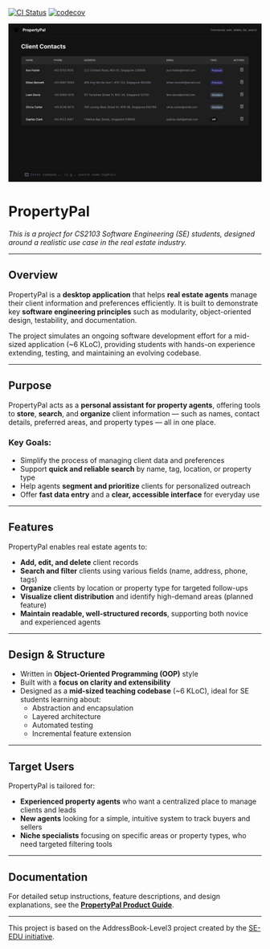 [![CI Status](https://github.com/AY2526S1-CS2103-F10-2/tp/workflows/Java%20CI/badge.svg)](https://github.com/AY2526S1-CS2103-F10-2/tp/actions)
[![codecov](https://codecov.io/gh/AY2526S1-CS2103-F10-2/tp/graph/badge.svg?token=8N71HE854J)](https://codecov.io/gh/AY2526S1-CS2103-F10-2/tp)

![Ui](docs/images/Ui.png)

# PropertyPal

*This is a project for CS2103 Software Engineering (SE) students, designed around a realistic use case in the real estate industry.*

---

## Overview

PropertyPal is a **desktop application** that helps **real estate agents** manage their client information and preferences efficiently. It is built to demonstrate key **software engineering principles** such as modularity, object-oriented design, testability, and documentation.

The project simulates an ongoing software development effort for a mid-sized application (~6 KLoC), providing students with hands-on experience extending, testing, and maintaining an evolving codebase.

---

## Purpose

PropertyPal acts as a **personal assistant for property agents**, offering tools to **store**, **search**, and **organize** client information — such as names, contact details, preferred areas, and property types — all in one place.

### Key Goals:
- Simplify the process of managing client data and preferences
- Support **quick and reliable search** by name, tag, location, or property type
- Help agents **segment and prioritize** clients for personalized outreach
- Offer **fast data entry** and a **clear, accessible interface** for everyday use

---

## Features

PropertyPal enables real estate agents to:
- **Add, edit, and delete** client records
- **Search and filter** clients using various fields (name, address, phone, tags)
- **Organize** clients by location or property type for targeted follow-ups
- **Visualize client distribution** and identify high-demand areas (planned feature)
- **Maintain readable, well-structured records**, supporting both novice and experienced agents

---

## Design & Structure

- Written in **Object-Oriented Programming (OOP)** style
- Built with a **focus on clarity and extensibility**
- Designed as a **mid-sized teaching codebase** (~6 KLoC), ideal for SE students learning about:
    - Abstraction and encapsulation
    - Layered architecture
    - Automated testing
    - Incremental feature extension

---

## Target Users

PropertyPal is tailored for:
- **Experienced property agents** who want a centralized place to manage clients and leads
- **New agents** looking for a simple, intuitive system to track buyers and sellers
- **Niche specialists** focusing on specific areas or property types, who need targeted filtering tools

---

<!--
## Learning Focus

For SE students, PropertyPal serves as a **practical learning resource** that:
- Demonstrates **domain-driven feature design**
- Encourages **clean coding and refactoring practices**
- Provides **testable modules** for integration and unit testing
- Allows experimentation with **new features** (e.g., maps, analytics, tag management)

---
-->

## Documentation

For detailed setup instructions, feature descriptions, and design explanations, see the [**PropertyPal Product Guide**](https://ay2526s1-cs2103-f10-2.github.io/tp/index.html).

---

<!--
## Contributing

Students and developers are welcome to **extend PropertyPal** with new capabilities, such as:
- Enhanced **filtering or search logic**
- **Interactive map views**
- **Data analytics** for client insights
- **Improved tag management**

Each contribution should follow **good SE practices**, including code quality, testing, and clear documentation.

---
-->

This project is based on the AddressBook-Level3 project created by the [SE-EDU initiative](https://se-education.org).
